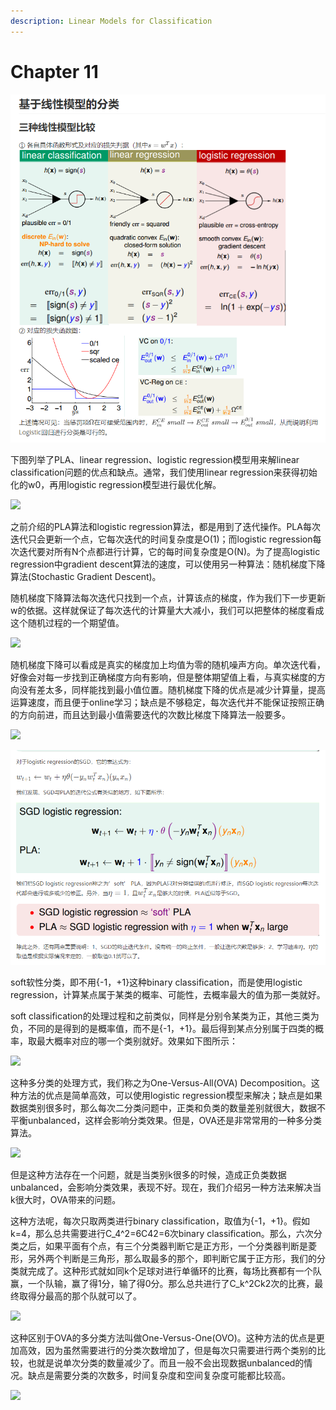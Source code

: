 ```yaml
---
description: Linear Models for Classification
---
```


# Chapter 11

![](.gitbook/assets/image%20%282%29.png)

 下图列举了PLA、linear regression、logistic regression模型用来解linear classification问题的优点和缺点。通常，我们使用linear regression来获得初始化的w0​，再用logistic regression模型进行最优化解。

![](https://i.loli.net/2018/07/24/5b56fd775987d.png)

之前介绍的PLA算法和logistic regression算法，都是用到了迭代操作。PLA每次迭代只会更新一个点，它每次迭代的时间复杂度是O\(1\)；而logistic regression每次迭代要对所有N个点都进行计算，它的每时间复杂度是O\(N\)。为了提高logistic regression中gradient descent算法的速度，可以使用另一种算法：随机梯度下降算法\(Stochastic Gradient Descent\)。

随机梯度下降算法每次迭代只找到一个点，计算该点的梯度，作为我们下一步更新w的依据。这样就保证了每次迭代的计算量大大减小，我们可以把整体的梯度看成这个随机过程的一个期望值。



![](https://i.loli.net/2018/07/24/5b56fd8f3836f.png)

 随机梯度下降可以看成是真实的梯度加上均值为零的随机噪声方向。单次迭代看，好像会对每一步找到正确梯度方向有影响，但是整体期望值上看，与真实梯度的方向没有差太多，同样能找到最小值位置。随机梯度下降的优点是减少计算量，提高运算速度，而且便于online学习；缺点是不够稳定，每次迭代并不能保证按照正确的方向前进，而且达到最小值需要迭代的次数比梯度下降算法一般要多。

![](https://i.loli.net/2018/07/24/5b56fd9baa823.png)

![](.gitbook/assets/image%20%289%29.png)

soft软性分类，即不用{-1，+1}这种binary classification，而是使用logistic regression，计算某点属于某类的概率、可能性，去概率最大的值为那一类就好。

soft classification的处理过程和之前类似，同样是分别令某类为正，其他三类为负，不同的是得到的是概率值，而不是{-1，+1}。最后得到某点分别属于四类的概率，取最大概率对应的哪一个类别就好。效果如下图所示：

![](https://i.loli.net/2018/07/24/5b56fdd3e3a57.png)

 这种多分类的处理方式，我们称之为One-Versus-All\(OVA\) Decomposition。这种方法的优点是简单高效，可以使用logistic regression模型来解决；缺点是如果数据类别很多时，那么每次二分类问题中，正类和负类的数量差别就很大，数据不平衡unbalanced，这样会影响分类效果。但是，OVA还是非常常用的一种多分类算法。

![](https://i.loli.net/2018/07/24/5b56fde215d3c.png)

但是这种方法存在一个问题，就是当类别k很多的时候，造成正负类数据unbalanced，会影响分类效果，表现不好。现在，我们介绍另一种方法来解决当k很大时，OVA带来的问题。

这种方法呢，每次只取两类进行binary classification，取值为{-1，+1}。假如k=4，那么总共需要进行C\_4^2=6C42​=6次binary classification。那么，六次分类之后，如果平面有个点，有三个分类器判断它是正方形，一个分类器判断是菱形，另外两个判断是三角形，那么取最多的那个，即判断它属于正方形，我们的分类就完成了。这种形式就如同k个足球对进行单循环的比赛，每场比赛都有一个队赢，一个队输，赢了得1分，输了得0分。那么总共进行了C\_k^2Ck2​次的比赛，最终取得分最高的那个队就可以了。



![](https://i.loli.net/2018/07/24/5b56fdf96a933.png)

 这种区别于OVA的多分类方法叫做One-Versus-One\(OVO\)。这种方法的优点是更加高效，因为虽然需要进行的分类次数增加了，但是每次只需要进行两个类别的比较，也就是说单次分类的数量减少了。而且一般不会出现数据unbalanced的情况。缺点是需要分类的次数多，时间复杂度和空间复杂度可能都比较高。

![](https://i.loli.net/2018/07/24/5b56fe0a63943.png)

